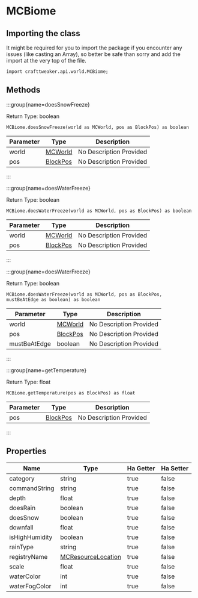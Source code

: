 # MCBiome

## Importing the class

It might be required for you to import the package if you encounter any issues (like casting an Array), so better be safe than sorry and add the import at the very top of the file.
```zenscript
import crafttweaker.api.world.MCBiome;
```


## Methods

:::group{name=doesSnowFreeze}

Return Type: boolean

```zenscript
MCBiome.doesSnowFreeze(world as MCWorld, pos as BlockPos) as boolean
```

| Parameter | Type                                   | Description             |
| --------- | -------------------------------------- | ----------------------- |
| world     | [MCWorld](/vanilla/api/world/MCWorld)  | No Description Provided |
| pos       | [BlockPos](/vanilla/api/util/BlockPos) | No Description Provided |


:::

:::group{name=doesWaterFreeze}

Return Type: boolean

```zenscript
MCBiome.doesWaterFreeze(world as MCWorld, pos as BlockPos) as boolean
```

| Parameter | Type                                   | Description             |
| --------- | -------------------------------------- | ----------------------- |
| world     | [MCWorld](/vanilla/api/world/MCWorld)  | No Description Provided |
| pos       | [BlockPos](/vanilla/api/util/BlockPos) | No Description Provided |


:::

:::group{name=doesWaterFreeze}

Return Type: boolean

```zenscript
MCBiome.doesWaterFreeze(world as MCWorld, pos as BlockPos, mustBeAtEdge as boolean) as boolean
```

| Parameter    | Type                                   | Description             |
| ------------ | -------------------------------------- | ----------------------- |
| world        | [MCWorld](/vanilla/api/world/MCWorld)  | No Description Provided |
| pos          | [BlockPos](/vanilla/api/util/BlockPos) | No Description Provided |
| mustBeAtEdge | boolean                                | No Description Provided |


:::

:::group{name=getTemperature}

Return Type: float

```zenscript
MCBiome.getTemperature(pos as BlockPos) as float
```

| Parameter | Type                                   | Description             |
| --------- | -------------------------------------- | ----------------------- |
| pos       | [BlockPos](/vanilla/api/util/BlockPos) | No Description Provided |


:::


## Properties

| Name           | Type                                                       | Ha Getter | Ha Setter |
| -------------- | ---------------------------------------------------------- | --------- | --------- |
| category       | string                                                     | true      | false     |
| commandString  | string                                                     | true      | false     |
| depth          | float                                                      | true      | false     |
| doesRain       | boolean                                                    | true      | false     |
| doesSnow       | boolean                                                    | true      | false     |
| downfall       | float                                                      | true      | false     |
| isHighHumidity | boolean                                                    | true      | false     |
| rainType       | string                                                     | true      | false     |
| registryName   | [MCResourceLocation](/vanilla/api/util/MCResourceLocation) | true      | false     |
| scale          | float                                                      | true      | false     |
| waterColor     | int                                                        | true      | false     |
| waterFogColor  | int                                                        | true      | false     |

